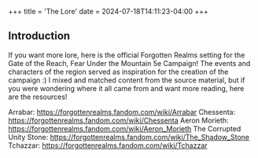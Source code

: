 +++
title = 'The Lore'
date = 2024-07-18T14:11:23-04:00
+++

## Introduction

If you want more lore, here is the official Forgotten Realms setting for the Gate of the Reach, Fear Under the Mountain 5e Campaign! The events and characters of the region served as inspiration for the creation of the campaign :) I mixed and matched content
from the source material, but if you were wondering where it all came from and want more reading, here are the resources!

Arrabar:
https://forgottenrealms.fandom.com/wiki/Arrabar
Chessenta:
https://forgottenrealms.fandom.com/wiki/Chessenta
Aeron Morieth:
https://forgottenrealms.fandom.com/wiki/Aeron_Morieth
The Corrupted Unity Stone:
https://forgottenrealms.fandom.com/wiki/The_Shadow_Stone
Tchazzar:
https://forgottenrealms.fandom.com/wiki/Tchazzar 